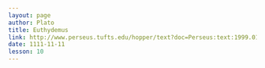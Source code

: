```yaml
---
layout: page
author: Plato
title: Euthydemus
link: http://www.perseus.tufts.edu/hopper/text?doc=Perseus:text:1999.01.0178:text=Euthyd.
date: 1111-11-11
lesson: 10
---
```


